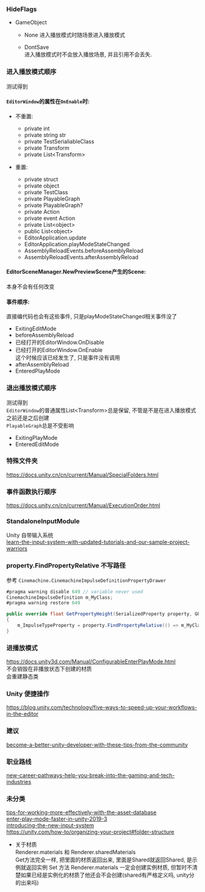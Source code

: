 ### HideFlags
+ GameObject  
  + None
  进入播放模式时随场景进入播放模式  

  + DontSave  
  进入播放模式时不会放入播放场景, 并且引用不会丢失.  

### 进入播放模式顺序  
测试得到  
#### `EditorWindow`的属性在`OnEnable`时:  
+ 不重置:  
  + private int  
  + private string str  
  + private TestSerialiableClass  
  + private Transform  
  + private List&lt;Transform>  

+ 重置:  
  + private struct  
  + private object  
  + private TestClass
  + private PlayableGraph  
  + private PlayableGraph?  
  + private Action  
  + private event Action  
  + private List&lt;object>  
  + public List&lt;object>  
  + EditorApplication.update  
  + EditorApplication.playModeStateChanged  
  + AssemblyReloadEvents.beforeAssemblyReload  
  + AssemblyReloadEvents.afterAssemblyReload  

#### EditorSceneManager.NewPreviewScene产生的Scene: 
本身不会有任何改变  

#### 事件顺序:  
直接编代码也会有这些事件, 只是playModeStateChanged相关事件没了  
  + ExitingEditMode  
  + beforeAssemblyReload
  + 已经打开的EditorWindow.OnDisable  
  + 已经打开的EditorWindow.OnEnable  
  这个时候应该已经发生了, 只是事件没有调用  
  + afterAssemblyReload  
  + EnteredPlayMode  

### 退出播放模式顺序  
测试得到  
`EditorWindow`的普通属性List&lt;Transform>总是保留, 不管是不是在进入播放模式之前还是之后创建  
`PlayableGraph`总是不受影响  
+ ExitingPlayMode  
+ EnteredEditMode  

### 特殊文件夹
https://docs.unity.cn/cn/current/Manual/SpecialFolders.html  

### 事件函数执行顺序
https://docs.unity.cn/cn/current/Manual/ExecutionOrder.html  

### StandaloneInputModule
Unity 自带输入系统  
[learn-the-input-system-with-updated-tutorials-and-our-sample-project-warriors](https://blog.unity.com/technology/learn-the-input-system-with-updated-tutorials-and-our-sample-project-warriors)  

### property.FindPropertyRelative 不写路径  
参考 `Cinemachine.CinemachineImpulseDefinitionPropertyDrawer`
```c#
#pragma warning disable 649 // variable never used
CinemachineImpulseDefinition m_MyClass;
#pragma warning restore 649

public override float GetPropertyHeight(SerializedProperty property, GUIContent label)
{
    m_ImpulseTypeProperty = property.FindPropertyRelative(() => m_MyClass.m_ImpulseType);
}
```

### 进播放模式
https://docs.unity3d.com/Manual/ConfigurableEnterPlayMode.html  
不会销毁在非播放状态下创建的材质  
会重建静态类

### Unity 便捷操作  
https://blog.unity.com/technology/five-ways-to-speed-up-your-workflows-in-the-editor  

### 建议  
[become-a-better-unity-developer-with-these-tips-from-the-community](https://blog.unity.com/technology/become-a-better-unity-developer-with-these-tips-from-the-community)  

### 职业路线  
[new-career-pathways-help-you-break-into-the-gaming-and-tech-industries](https://blog.unity.com/technology/new-career-pathways-help-you-break-into-the-gaming-and-tech-industries)  

### 未分类
[tips-for-working-more-effectively-with-the-asset-database](https://blog.unity.com/technology/tips-for-working-more-effectively-with-the-asset-database)  
[enter-play-mode-faster-in-unity-2019-3](https://blog.unity.com/technology/enter-play-mode-faster-in-unity-2019-3)  
[introducing-the-new-input-system](https://blog.unity.com/technology/introducing-the-new-input-system)  
https://unity.com/how-to/organizing-your-project#folder-structure  

+ 关于材质  
  Renderer.materials 和 Renderer.sharedMaterials  
  Get方法完全一样, 把里面的材质返回出来, 里面是Shared就返回Shared, 是示例就返回实例
  Set 方法 Renderer.materials 一定会创建实例材质, 但暂时不清楚如果已经是实例化的材质了他还会不会创建(shared有严格定义吗, unity分的出来吗)